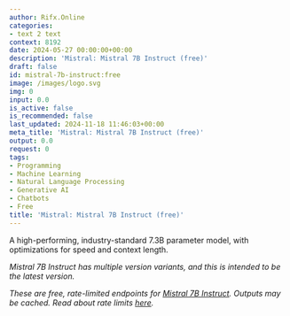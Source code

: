 ```yaml
---
author: Rifx.Online
categories:
- text 2 text
context: 8192
date: 2024-05-27 00:00:00+00:00
description: 'Mistral: Mistral 7B Instruct (free)'
draft: false
id: mistral-7b-instruct:free
image: /images/logo.svg
img: 0
input: 0.0
is_active: false
is_recommended: false
last_updated: 2024-11-18 11:46:03+00:00
meta_title: 'Mistral: Mistral 7B Instruct (free)'
output: 0.0
request: 0
tags:
- Programming
- Machine Learning
- Natural Language Processing
- Generative AI
- Chatbots
- Free
title: 'Mistral: Mistral 7B Instruct (free)'
---
```
















A high-performing, industry-standard 7.3B parameter model, with optimizations for speed and context length.

*Mistral 7B Instruct has multiple version variants, and this is intended to be the latest version.*

_These are free, rate-limited endpoints for [Mistral 7B Instruct](/mistralai/mistral-7b-instruct). Outputs may be cached. Read about rate limits [here](/docs/limits)._


